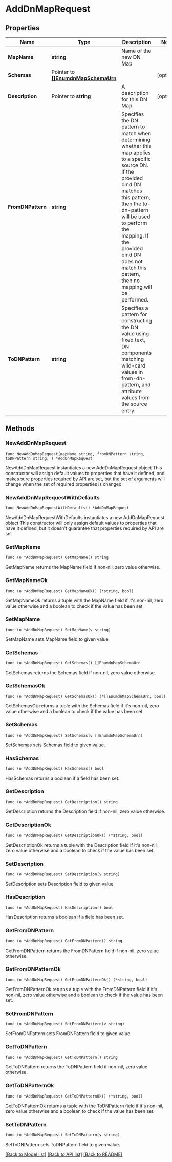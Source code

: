 # AddDnMapRequest

## Properties

Name | Type | Description | Notes
------------ | ------------- | ------------- | -------------
**MapName** | **string** | Name of the new DN Map | 
**Schemas** | Pointer to [**[]EnumdnMapSchemaUrn**](EnumdnMapSchemaUrn.md) |  | [optional] 
**Description** | Pointer to **string** | A description for this DN Map | [optional] 
**FromDNPattern** | **string** | Specifies the DN pattern to match when determining whether this map applies to a specific source DN. If the provided bind DN matches this pattern, then the to-dn-pattern will be used to perform the mapping. If the provided bind DN does not match this pattern, then no mapping will be performed. | 
**ToDNPattern** | **string** | Specifies a pattern for constructing the DN value using fixed text, DN components matching wild-card values in from-dn-pattern, and attribute values from the source entry. | 

## Methods

### NewAddDnMapRequest

`func NewAddDnMapRequest(mapName string, fromDNPattern string, toDNPattern string, ) *AddDnMapRequest`

NewAddDnMapRequest instantiates a new AddDnMapRequest object
This constructor will assign default values to properties that have it defined,
and makes sure properties required by API are set, but the set of arguments
will change when the set of required properties is changed

### NewAddDnMapRequestWithDefaults

`func NewAddDnMapRequestWithDefaults() *AddDnMapRequest`

NewAddDnMapRequestWithDefaults instantiates a new AddDnMapRequest object
This constructor will only assign default values to properties that have it defined,
but it doesn't guarantee that properties required by API are set

### GetMapName

`func (o *AddDnMapRequest) GetMapName() string`

GetMapName returns the MapName field if non-nil, zero value otherwise.

### GetMapNameOk

`func (o *AddDnMapRequest) GetMapNameOk() (*string, bool)`

GetMapNameOk returns a tuple with the MapName field if it's non-nil, zero value otherwise
and a boolean to check if the value has been set.

### SetMapName

`func (o *AddDnMapRequest) SetMapName(v string)`

SetMapName sets MapName field to given value.


### GetSchemas

`func (o *AddDnMapRequest) GetSchemas() []EnumdnMapSchemaUrn`

GetSchemas returns the Schemas field if non-nil, zero value otherwise.

### GetSchemasOk

`func (o *AddDnMapRequest) GetSchemasOk() (*[]EnumdnMapSchemaUrn, bool)`

GetSchemasOk returns a tuple with the Schemas field if it's non-nil, zero value otherwise
and a boolean to check if the value has been set.

### SetSchemas

`func (o *AddDnMapRequest) SetSchemas(v []EnumdnMapSchemaUrn)`

SetSchemas sets Schemas field to given value.

### HasSchemas

`func (o *AddDnMapRequest) HasSchemas() bool`

HasSchemas returns a boolean if a field has been set.

### GetDescription

`func (o *AddDnMapRequest) GetDescription() string`

GetDescription returns the Description field if non-nil, zero value otherwise.

### GetDescriptionOk

`func (o *AddDnMapRequest) GetDescriptionOk() (*string, bool)`

GetDescriptionOk returns a tuple with the Description field if it's non-nil, zero value otherwise
and a boolean to check if the value has been set.

### SetDescription

`func (o *AddDnMapRequest) SetDescription(v string)`

SetDescription sets Description field to given value.

### HasDescription

`func (o *AddDnMapRequest) HasDescription() bool`

HasDescription returns a boolean if a field has been set.

### GetFromDNPattern

`func (o *AddDnMapRequest) GetFromDNPattern() string`

GetFromDNPattern returns the FromDNPattern field if non-nil, zero value otherwise.

### GetFromDNPatternOk

`func (o *AddDnMapRequest) GetFromDNPatternOk() (*string, bool)`

GetFromDNPatternOk returns a tuple with the FromDNPattern field if it's non-nil, zero value otherwise
and a boolean to check if the value has been set.

### SetFromDNPattern

`func (o *AddDnMapRequest) SetFromDNPattern(v string)`

SetFromDNPattern sets FromDNPattern field to given value.


### GetToDNPattern

`func (o *AddDnMapRequest) GetToDNPattern() string`

GetToDNPattern returns the ToDNPattern field if non-nil, zero value otherwise.

### GetToDNPatternOk

`func (o *AddDnMapRequest) GetToDNPatternOk() (*string, bool)`

GetToDNPatternOk returns a tuple with the ToDNPattern field if it's non-nil, zero value otherwise
and a boolean to check if the value has been set.

### SetToDNPattern

`func (o *AddDnMapRequest) SetToDNPattern(v string)`

SetToDNPattern sets ToDNPattern field to given value.



[[Back to Model list]](../README.md#documentation-for-models) [[Back to API list]](../README.md#documentation-for-api-endpoints) [[Back to README]](../README.md)


